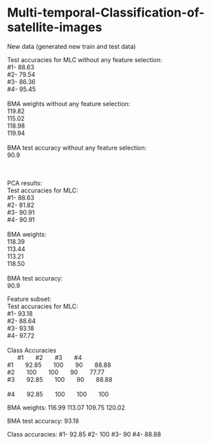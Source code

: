 # Multi-temporal-Classification-of-satellite-images

New data (generated new train and test data)<br/>

Test accuracies for MLC without any feature selection:<br/>
#1- 88.63<br/>
#2- 79.54<br/>
#3- 86.36<br/>
#4- 95.45<br/>
<br/>
BMA weights without any feature selection:<br/>
119.82<br/>
115.02<br/>
118.98<br/>
119.94<br/>
<br/>
BMA test accuracy without any feature selection:<br/>
90.9<br/>
<br/><br/>

PCA results:<br/>
Test accuracies for MLC:<br/>
#1- 88.63<br/>
#2- 81.82<br/>
#3- 90.91<br/>
#4- 90.91<br/>
<br/>
BMA weights:<br/>
118.39<br/>
113.44<br/>
113.21<br/>
118.50<br/>
<br/>
BMA test accuracy:<br/>
90.9<br/>


Feature subset:<br/>
Test accuracies for MLC:<br/>
#1- 93.18<br/>
#2- 88.64<br/>
#3- 93.18<br/>
#4- 97.72<br/>
<br/>
Class Accuracies<br/>
&nbsp;&nbsp;&nbsp;&nbsp;&nbsp;&nbsp;#1&nbsp;&nbsp;&nbsp;&nbsp;&nbsp;&nbsp;	#2&nbsp;&nbsp;&nbsp;&nbsp;&nbsp;&nbsp;	#3&nbsp;&nbsp;&nbsp;&nbsp;&nbsp;&nbsp;	#4&nbsp;&nbsp;&nbsp;&nbsp;&nbsp;&nbsp;<br/>
#1&nbsp;&nbsp;&nbsp;&nbsp;&nbsp;&nbsp;	92.85&nbsp;&nbsp;&nbsp;&nbsp;&nbsp;&nbsp;	100&nbsp;&nbsp;&nbsp;&nbsp;&nbsp;&nbsp;	90&nbsp;&nbsp;&nbsp;&nbsp;&nbsp;&nbsp;	88.88&nbsp;&nbsp;&nbsp;&nbsp;&nbsp;&nbsp;<br/>
#2&nbsp;&nbsp;&nbsp;&nbsp;&nbsp;&nbsp;	100&nbsp;&nbsp;&nbsp;&nbsp;&nbsp;&nbsp;	100&nbsp;&nbsp;&nbsp;&nbsp;&nbsp;&nbsp;	90&nbsp;&nbsp;&nbsp;&nbsp;&nbsp;&nbsp;	77.77&nbsp;&nbsp;&nbsp;&nbsp;&nbsp;&nbsp;<br/>
#3&nbsp;&nbsp;&nbsp;&nbsp;&nbsp;&nbsp;	92.85&nbsp;&nbsp;&nbsp;&nbsp;&nbsp;&nbsp;	100&nbsp;&nbsp;&nbsp;&nbsp;&nbsp;&nbsp;	90&nbsp;&nbsp;&nbsp;&nbsp;&nbsp;&nbsp;	88.88&nbsp;&nbsp;&nbsp;&nbsp;&nbsp;&nbsp;<br/>	
#4&nbsp;&nbsp;&nbsp;&nbsp;&nbsp;&nbsp;	92.85&nbsp;&nbsp;&nbsp;&nbsp;&nbsp;&nbsp;	100&nbsp;&nbsp;&nbsp;&nbsp;&nbsp;&nbsp;	100&nbsp;&nbsp;&nbsp;&nbsp;&nbsp;&nbsp;	100&nbsp;&nbsp;&nbsp;&nbsp;&nbsp;&nbsp;<br/>

BMA weights:
116.99
113.07
109.75
120.02

BMA test accuracy:
93.18

Class accuracies:
#1- 92.85
#2- 100
#3- 90
#4- 88.88
